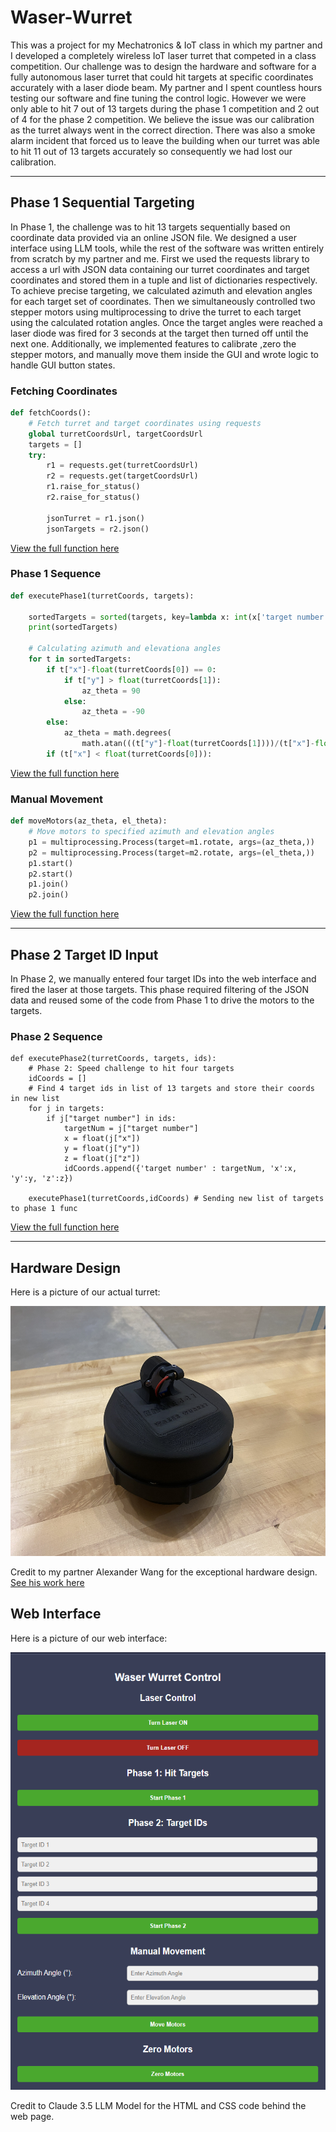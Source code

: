 # Waser-Wurret
This was a project for my Mechatronics &amp; IoT class in which my partner and I developed a completely wireless IoT laser turret that competed in a class competition. Our challenge was to design the hardware and software for a fully autonomous laser turret that could hit targets at specific coordinates accurately with a laser diode beam. My partner and I spent countless hours testing our software and fine tuning the control logic. However we were only able to hit 7 out of 13 targets during the phase 1 competition and 2 out of 4 for the phase 2 competition. We believe the issue was our calibration as the turret always went in the correct direction. There was also a smoke alarm incident that forced us to leave the building when our turret was able to hit 11 out of 13 targets accurately so consequently we had lost our calibration.

---

## Phase 1 Sequential Targeting
In Phase 1, the challenge was to hit 13 targets sequentially based on coordinate data provided via an online JSON file. We designed a user interface using LLM tools, while the rest of the software was written entirely from scratch by my partner and me. First we used the requests library to access a url with JSON data containing our turret coordinates and target coordinates and stored them in a tuple and list of dictionaries respectively. To achieve precise targeting, we calculated azimuth and elevation angles for each target set of coordinates. Then we simultaneously controlled two stepper motors using multiprocessing to drive the turret to each target using the calculated rotation angles. Once the target angles were reached a laser diode was fired for 3 seconds at the target then turned off until the next one. Additionally, we implemented features to calibrate ,zero the stepper motors, and manually move them inside the GUI and wrote logic to handle GUI button states.

### Fetching Coordinates
``` python
def fetchCoords():
    # Fetch turret and target coordinates using requests
    global turretCoordsUrl, targetCoordsUrl
    targets = []
    try:
        r1 = requests.get(turretCoordsUrl)
        r2 = requests.get(targetCoordsUrl)
        r1.raise_for_status()
        r2.raise_for_status()
        
        jsonTurret = r1.json()
        jsonTargets = r2.json()
```
[View the full function here](https://github.com/Hghn02/Waser-Wurret/blob/main/Waser_Wurret_Main.py#L72C1-L100C50)

### Phase 1 Sequence
``` python
def executePhase1(turretCoords, targets):
    
    sortedTargets = sorted(targets, key=lambda x: int(x['target number']))
    print(sortedTargets)

    # Calculating azimuth and elevationa angles
    for t in sortedTargets:
        if t["x"]-float(turretCoords[0]) == 0:
            if t["y"] > float(turretCoords[1]):
                az_theta = 90
            else:
                az_theta = -90
        else:
            az_theta = math.degrees(
                math.atan(((t["y"]-float(turretCoords[1])))/(t["x"]-float(turretCoords[0]))))
        if (t["x"] < float(turretCoords[0])):
```
[View the full function here](https://github.com/Hghn02/Waser-Wurret/blob/main/Waser_Wurret_Main.py#L72C1-L100C50)

### Manual Movement
``` python
def moveMotors(az_theta, el_theta):
    # Move motors to specified azimuth and elevation angles
    p1 = multiprocessing.Process(target=m1.rotate, args=(az_theta,))
    p2 = multiprocessing.Process(target=m2.rotate, args=(el_theta,))
    p1.start()
    p2.start()
    p1.join()
    p2.join()
```
[View the full function here](https://github.com/Hghn02/Waser-Wurret/blob/main/Waser_Wurret_Main.py#L47C1-L54C14)

---

## Phase 2 Target ID Input
In Phase 2, we manually entered four target IDs into the web interface and fired the laser at those targets. This phase required filtering of the JSON data and reused some of the code from Phase 1 to drive the motors to the targets. 

### Phase 2 Sequence
```
def executePhase2(turretCoords, targets, ids):
    # Phase 2: Speed challenge to hit four targets
    idCoords = []
    # Find 4 target ids in list of 13 targets and store their coords in new list
    for j in targets:
        if j["target number"] in ids:
            targetNum = j["target number"]
            x = float(j["x"])
            y = float(j["y"])
            z = float(j["z"])
            idCoords.append({'target number' : targetNum, 'x':x, 'y':y, 'z':z})
    
    executePhase1(turretCoords,idCoords) # Sending new list of targets to phase 1 func
```
[View the full function here](https://github.com/Hghn02/Waser-Wurret/blob/main/Waser_Wurret_Main.py#L142C1-L154C87)

---

## Hardware Design
Here is a picture of our actual turret:

<img src="AB1EA855-9786-4916-A7A5-55DB48450EA0_1_102_o.jpeg" alt="Screenshot Placeholder" width="650" height="400">

Credit to my partner Alexander Wang for the exceptional hardware design.
[See his work here](https://alexwan9.myportfolio.com/waser-wurret-1)

## Web Interface
Here is a picture of our web interface:

<img src="Screenshot 2024-12-17 231104.png" width="550" height="700">

Credit to Claude 3.5 LLM Model for the HTML and CSS code behind the web page.




